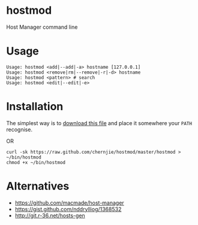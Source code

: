 hostmod
=======

Host Manager command line

Usage
=====

```
Usage: hostmod <add|--add|-a> hostname [127.0.0.1]
Usage: hostmod <remove|rm|--remove|-r|-d> hostname
Usage: hostmod <pattern> # search
Usage: hostmod <edit|--edit|-e>
```

Installation
============

The simplest way is to [download this file](https://raw.github.com/chernjie/hostmod/master/hostmod) and place it somewhere your `PATH` recognise.

OR

```
curl -sk https://raw.github.com/chernjie/hostmod/master/hostmod > ~/bin/hostmod
chmod +x ~/bin/hostmod
```

Alternatives
============
* https://github.com/macmade/host-manager
* https://gist.github.com/nddrylliog/1368532
* http://git.r-36.net/hosts-gen
